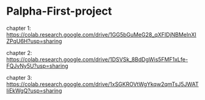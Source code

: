 # Palpha-First-project

chapter 1: https://colab.research.google.com/drive/1GG5bGuMeG28_qXFIDjNBMeInXIZPqU6H?usp=sharing

chapter 2: https://colab.research.google.com/drive/1DSVSk_8BdDgWis5FMF1xLfe-FQJvNy5U?usp=sharing

chapter 3: https://colab.research.google.com/drive/1xSGKROVtWgYkqw2qmTsJ5JWATIiEkWgQ?usp=sharing
